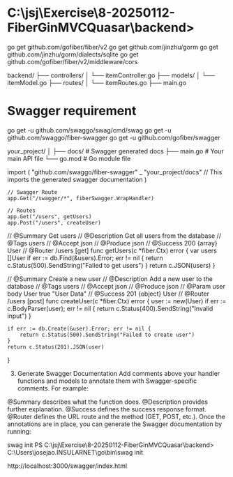 # C:\jsj\Exercise\8-20250112-FiberGinMVCQuasar\backend> 

go get github.com/gofiber/fiber/v2
go get github.com/jinzhu/gorm
go get github.com/jinzhu/gorm/dialects/sqlite
go get github.com/gofiber/fiber/v2/middleware/cors


backend/
  ├── controllers/
  │   └── itemController.go
  ├── models/
  │   └── itemModel.go
  ├── routes/
  │   └── itemRoutes.go
  ├── main.go

# Swagger requirement
go get -u github.com/swaggo/swag/cmd/swag
go get -u github.com/swaggo/fiber-swagger
go get -u github.com/gofiber/swagger

your_project/
│
├── docs/                   # Swagger generated docs
├── main.go                 # Your main API file
└── go.mod                  # Go module file

import (
	"github.com/swaggo/fiber-swagger"
	_ "your_project/docs" // This imports the generated swagger documentation
)

	// Swagger Route
	app.Get("/swagger/*", fiberSwagger.WrapHandler)

	// Routes
	app.Get("/users", getUsers)
	app.Post("/users", createUser)

  // @Summary Get users
// @Description Get all users from the database
// @Tags users
// @Accept json
// @Produce json
// @Success 200 {array} User
// @Router /users [get]
func getUsers(c *fiber.Ctx) error {
	var users []User
	if err := db.Find(&users).Error; err != nil {
		return c.Status(500).SendString("Failed to get users")
	}
	return c.JSON(users)
}

// @Summary Create a new user
// @Description Add a new user to the database
// @Tags users
// @Accept json
// @Produce json
// @Param user body User true "User Data"
// @Success 201 {object} User
// @Router /users [post]
func createUser(c *fiber.Ctx) error {
	user := new(User)
	if err := c.BodyParser(user); err != nil {
		return c.Status(400).SendString("Invalid input")
	}

	if err := db.Create(&user).Error; err != nil {
		return c.Status(500).SendString("Failed to create user")
	}
	return c.Status(201).JSON(user)
}

3. Generate Swagger Documentation
Add comments above your handler functions and models to annotate them with Swagger-specific comments. For example:

@Summary describes what the function does.
@Description provides further explanation.
@Success defines the success response format.
@Router defines the URL route and the method (GET, POST, etc.).
Once the annotations are in place, you can generate the Swagger documentation by running:

swag init
PS C:\jsj\Exercise\8-20250112-FiberGinMVCQuasar\backend> C:\Users\josejao.INSULARNET\go\bin\swag init

http://localhost:3000/swagger/index.html
